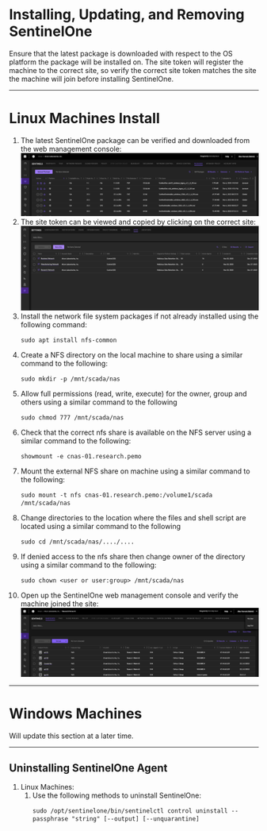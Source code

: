 # Installing, Updating, and Removing SentinelOne
Ensure that the latest package is downloaded with respect to the OS platform the package will be installed on. 
The site token will register the machine to the correct site, so verify the correct site token matches the site the machine
will join before installing SentinelOne. 
___
# Linux Machines Install
1. The latest SentinelOne package can be verified and downloaded from the web management console:  
   ![](./img/sentinels_packages.png)  
2. The site token can be viewed and copied by clicking on the correct site:  
   ![](./img/settings_sites.png)  
3. Install the network file system packages if not already installed using the following command:
   ```shell
   sudo apt install nfs-common
   ```
4. Create a NFS directory on the local machine to share using a similar command to the following:
   ```shell
   sudo mkdir -p /mnt/scada/nas
   ```
5. Allow full permissions (read, write, execute) for the owner, group and others using a similar command to the following
   ```shell
   sudo chmod 777 /mnt/scada/nas
   ```
6. Check that the correct nfs share is available on the NFS server using a similar command to the following:
   ```shell
   showmount -e cnas-01.research.pemo
   ```
7. Mount the external NFS share on machine using a similar command to the following:
   ```shell
   sudo mount -t nfs cnas-01.research.pemo:/volume1/scada /mnt/scada/nas
   ```
8. Change directories to the location where the files and shell script are located using a similar command to the following
   ```shell
   sudo cd /mnt/scada/nas/..../....
   ```
9. If denied access to the nfs share then change owner of the directory using a similar command to the following:
   ```shell
   sudo chown <user or user:group> /mnt/scada/nas
   ```
10. Open up the SentinelOne web management console and verify the machine joined the site:
    ![](./img/sentinels_endpoints.png)  

      
___
# Windows Machines
Will update this section at a later time.
___
## Uninstalling SentinelOne Agent
1. Linux Machines:
   1. Use the following methods to uninstall SentinelOne:
      ```shell
      sudo /opt/sentinelone/bin/sentinelctl control uninstall --passphrase "string" [--output] [--unquarantine]
      ```